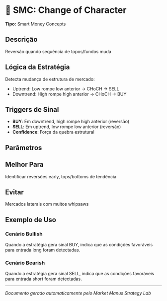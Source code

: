 # 🔄 SMC: Change of Character

**Tipo:** Smart Money Concepts

## Descrição
Reversão quando sequência de topos/fundos muda

## Lógica da Estratégia

Detecta mudança de estrutura de mercado:
- Uptrend: Low rompe low anterior → CHoCH → SELL
- Downtrend: High rompe high anterior → CHoCH → BUY
                

## Triggers de Sinal

- **BUY**: Em downtrend, high rompe high anterior (reversão)
- **SELL**: Em uptrend, low rompe low anterior (reversão)
- **Confidence**: Força da quebra estrutural

## Parâmetros


## Melhor Para
Identificar reversões early, tops/bottoms de tendência

## Evitar
Mercados laterais com muitos whipsaws

## Exemplo de Uso

### Cenário Bullish
Quando a estratégia gera sinal BUY, indica que as condições favoráveis para entrada long foram detectadas.

### Cenário Bearish
Quando a estratégia gera sinal SELL, indica que as condições favoráveis para entrada short foram detectadas.

---
*Documento gerado automaticamente pelo Market Manus Strategy Lab*
